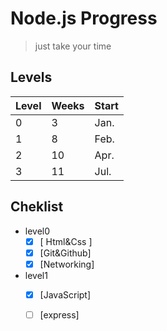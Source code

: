 # Node.js Progress
> just take your time
## Levels

| Level | Weeks | Start |
|-------|-------|-------|
| 0     | 3     | Jan.  |
| 1     | 8     | Feb.  |
| 2     | 10    | Apr.  |
| 3     | 11    | Jul.  |



## Cheklist
- level0
   - [x] [ Html&Css ]
   - [x] [Git&Github]
   - [x] [Networking]

- level1
    - [x] [JavaScript]
    - [ ] [express]





